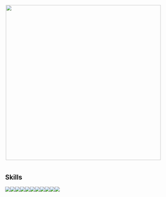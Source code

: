
<p align="center"> 
  <img src="https://cdn.dribbble.com/users/1162077/screenshots/5403918/focus-animation.gif" width="500" />
</p>


<div style="display: flex; align-items: flex-start;">
    
</div>

<h2>Skills</h2>
<div>
  <div style="display: flex;">
    <img src='https://img.shields.io/badge/-HTML5-E34F26?logo=html5&logoColor=white' />
    <img src='https://img.shields.io/badge/-CSS3-1572B6?logo=css3&logoColor=white' />
    <img src='https://img.shields.io/badge/-Bootstrap-7952B3?logo=bootstrap&logoColor=white' />
    <img src='https://img.shields.io/badge/-TailwindCSS-06B6D4?logo=tailwindcss&logoColor=white' />
    <img src='https://img.shields.io/badge/-JavaScript-F7DF1E?logo=javascript&logoColor=white'/>
    <img src='https://img.shields.io/badge/-jQuery-0769AD?logo=jquery&logoColor=white'/>
    <img src='https://img.shields.io/badge/-ReactJs-61DAFB?logo=react&logoColor=white'/>
    <img src='https://img.shields.io/badge/-npm-CB3837?logo=npm&logoColor=white'/>
    <img src='https://img.shields.io/badge/-Git-F05032?logo=git&logoColor=white'/>
    <img src='https://img.shields.io/badge/-Redux-764ABC?logo=redux&logoColor=white'/>
    <img src='https://img.shields.io/badge/-AntDesign-0170FE?logo=antdesign&logoColor=white'/>
  </div>
</div>


<!--
**joseph625/joseph625** is a ✨ _special_ ✨ repository because its `README.md` (this file) appears on your GitHub profile.
 <td valign="top"><img src="https://github-readme-stats.vercel.app/api/top-langs/?username=anuraghazra&layout=compact&show_icons=true&title_color=ffffff&icon_color=34abeb&text_color=daf7dc&bg_color=151515"/></td>
    <td valign="top"><img src="https://github-readme-stats.vercel.app/api?username=anuraghazra&show_icons=true&title_color=ffffff&icon_color=34abeb&text_color=daf7dc&bg_color=151515"/></td>
Here are some ideas to get you started:

- 🔭 I’m currently working on ...
- 🌱 I’m currently learning ...
- 👯 I’m looking to collaborate on ...
- 🤔 I’m looking for help with ...
- 💬 Ask me about ...
- 📫 How to reach me: ...
- 😄 Pronouns: ...
- ⚡ Fun fact: ...
-->
